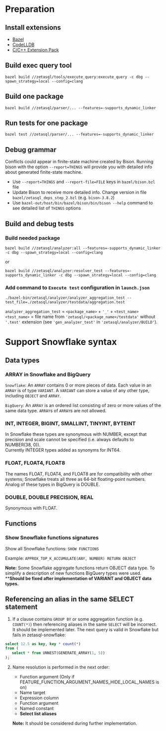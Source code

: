 # Preparation

## Install extensions
   - [Bazel](https://marketplace.visualstudio.com/items?itemName=BazelBuild.vscode-bazel)
   - [CodeLLDB](https://marketplace.visualstudio.com/items?itemName=vadimcn.vscode-lldb)
   - [C/C++ Extension Pack](https://marketplace.visualstudio.com/items?itemName=ms-vscode.cpptools-extension-pack)

## Build exec query tool
```
bazel build //zetasql/tools/execute_query:execute_query -c dbg --spawn_strategy=local --config=clang
```

## Build one package
```
bazel build //zetasql/parser/... --features=-supports_dynamic_linker
```

## Run tests for one package
```
bazel test //zetasql/parser/... --features=-supports_dynamic_linker
```

## Debug grammar
Conflicts could appear in finite-state machine created by Bison.
Running bison with the option `--report=THINGS` will provide you with detailed info about generated finite-state machine.
   - Use `--report=THINGS` and `--report-file=FILE` keys in `bazel/bison.bzl` file
   - Update Bison to receive more detailed info. Change version in file `bazel/zetasql_deps_step_2.bzl` (e.g. `bison-3.8.2`)
   - Use `bazel-out/host/bin/bazel/bison/bin/bison --help` command to see detailed list of `THINGS` options

## Build and debug tests

### Build needed package
```
bazel build //zetasql/analyzer:all --features=-supports_dynamic_linker -c dbg --spawn_strategy=local --config=clang
```
or
```
bazel build //zetasql/analyzer:resolver_test --features=-supports_dynamic_linker -c dbg --spawn_strategy=local --config=clang
```
### Add command to `Execute test` configuration in `launch.json`
```
./bazel-bin/zetasql/analyzer/analyzer_aggregation_test --test_file=./zetasql/analyzer/testdata/aggregation.test
```
`analyzer_aggregation_test` = `<package_name>` + `'_'` + `<test_name>`<br>
`<test_name>` = file name from `'zetasql/<package_name>/testdata'` without `'.test'` extension (see `'gen_analyzer_test'` in `'zetasql/analyzer/BUILD'`).

# Support Snowflake syntax

## Data types

### ARRAY in Snowflake and BigQuery
`Snowflake`: An `ARRAY` contains 0 or more pieces of data. Each value in an `ARRAY` is of type `VARIANT`. A `VARIANT` can store a value of any other type, including `OBJECT` and `ARRAY`.

`BigQuery`: An `ARRAY` is an ordered list consisting of zero or more values of the same data type. `ARRAY`s of `ARRAY`s are not allowed.

### INT, INTEGER, BIGINT, SMALLINT, TINYINT, BYTEINT
In Snowflake these types are synonymous with NUMBER, except that precision and scale cannot be specified (i.e. always defaults to NUMBER(38, 0)).<br>
Currently INTEGER types added as synonyms for INT64.

### FLOAT, FLOAT4, FLOAT8
The names FLOAT, FLOAT4, and FLOAT8 are for compatibility with other systems; Snowflake treats all three as 64-bit floating-point numbers.<br>
Analog of these types in BigQuery is DOUBLE.

### DOUBLE, DOUBLE PRECISION, REAL
Synonymous with FLOAT.

## Functions

### Show Snowflake functions signatures
Show all Snowflake functions: `SHOW FUNCTIONS`

Example: `APPROX_TOP_K_ACCUMULATE(ANY, NUMBER) RETURN OBJECT`

**Note:** Some Snowflake aggregate functions return OBJECT data type. To simplify a description of new functions BigQuery types were used.<br> ****Should be fixed after implementation of VARIANT and OBJECT data types.**

## Referencing an alias in the same SELECT statement
1. If a clause contains `GROUP BY` or some aggregation function (e.g. `COUNT(*)`) then referencing aliases in the same `SELECT` will be incorrect.
<br>It should be implemented later.
The next query is valid in Snowflake but fails in zetasql-snowflake:
```sql
select 12.5 as key, key * count(*)
from (
   select * from UNNEST(GENERATE_ARRAY(1, 5))
);
```

2. Name resolution is performed in the next order:
   - Function argument (Only if FEATURE_FUNCTION_ARGUMENT_NAMES_HIDE_LOCAL_NAMES is on)
   - Name target
   - Expression column
   - Function argument
   - Named constant
   - **Select list aliases**

   **Note:** It should be considered during further implementation.
